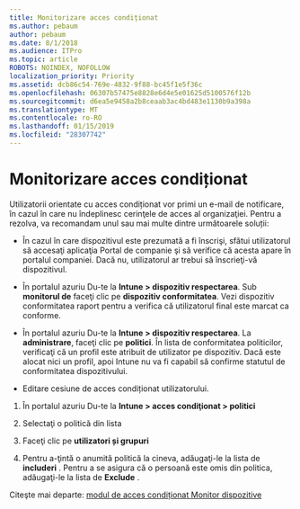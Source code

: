 ```yaml
---
title: Monitorizare acces condiționat
ms.author: pebaum
author: pebaum
ms.date: 8/1/2018
ms.audience: ITPro
ms.topic: article
ROBOTS: NOINDEX, NOFOLLOW
localization_priority: Priority
ms.assetid: dcb86c54-769e-4832-9f88-bc45f1e5f36c
ms.openlocfilehash: 06307b57475e8828e6d4e5e01625d5100576f12b
ms.sourcegitcommit: d6ea5e9458a2b8ceaab3ac4bd483e1130b9a398a
ms.translationtype: MT
ms.contentlocale: ro-RO
ms.lasthandoff: 01/15/2019
ms.locfileid: "28307742"
---
```

# <a name="monitoring-conditional-access"></a>Monitorizare acces condiționat

Utilizatorii orientate cu acces condiționat vor primi un e-mail de notificare, în cazul în care nu îndeplinesc cerinţele de acces al organizaţiei. Pentru a rezolva, va recomandam unul sau mai multe dintre următoarele soluții:
  
- În cazul în care dispozitivul este prezumată a fi înscrişi, sfătui utilizatorul să accesaţi aplicaţia Portal de companie şi să verifice că acesta apare în portalul companiei. Dacă nu, utilizatorul ar trebui să înscrieţi-vă dispozitivul.
    
- În portalul azuriu Du-te la **Intune \> dispozitiv respectarea**. Sub **monitorul de** faceţi clic pe **dispozitiv conformitatea**. Vezi dispozitiv conformitatea raport pentru a verifica că utilizatorul final este marcat ca conforme. 
    
- În portalul azuriu Du-te la **Intune \> dispozitiv respectarea**. La **administrare**, faceţi clic pe **politici**. În lista de conformitatea politicilor, verificaţi că un profil este atribuit de utilizator pe dispozitiv. Dacă este alocat nici un profil, apoi Intune nu va fi capabil să confirme statutul de conformitatea dispozitivului. 
    
- Editare cesiune de acces condiționat utilizatorului.
    
1. În portalul azuriu Du-te la **Intune \> acces condiţionat \> politici**
    
2. Selectaţi o politică din lista
    
3. Faceţi clic pe **utilizatori și grupuri**
    
4. Pentru a-ţintă o anumită politică la cineva, adăugaţi-le la lista de **includeri** . Pentru a se asigura că o persoană este omis din politica, adăugaţi-le la lista de **Exclude** . 
    
Citeşte mai departe: [modul de acces condiționat Monitor dispozitive](https://docs.microsoft.com/en-us/intune/conditional-access-exchange-monitor)
  

